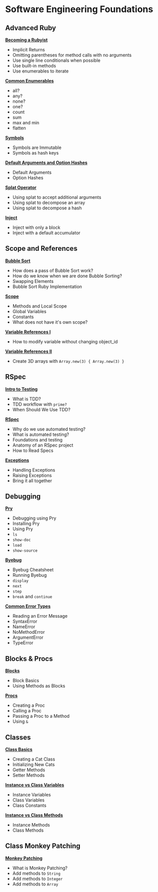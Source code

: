 # Software Engineering Foundations

## Advanced Ruby

[**Becoming a Rubyist**](https://open.appacademy.io/learn/full-stack-online/software-engineering-foundations/becoming-a-rubyist-notes)
* Implicit Returns
* Omitting parentheses for method calls with no arguments
* Use single line conditionals when possible
* Use built-in methods
* Use enumerables to iterate

[**Common Enumerables**](https://open.appacademy.io/learn/full-stack-online/software-engineering-foundations/common-enumerables-notes)
* all?
* any?
* none?
* one?
* count
* sum
* max and min
* flatten

[**Symbols**](https://open.appacademy.io/learn/full-stack-online/software-engineering-foundations/symbols-notes)
* Symbols are Immutable
* Symbols as hash keys

[**Default Arguments and Option Hashes**](https://open.appacademy.io/learn/full-stack-online/software-engineering-foundations/default-arguments-and-option-hashes-notes)
* Default Arguments
* Option Hashes

[**Splat Operator**](https://open.appacademy.io/learn/full-stack-online/software-engineering-foundations/splat-operator-notes)
* Using splat to accept additional arguments
* Using splat to decompose an array
* Using splat to decompose a hash

[**Inject**](https://open.appacademy.io/learn/full-stack-online/software-engineering-foundations/inject-notes)
* Inject with only a block
* Inject with a default accumulator


## Scope and References

[**Bubble Sort**](https://open.appacademy.io/learn/full-stack-online/software-engineering-foundations/bubble-sort-notes)
* How does a pass of Bubble Sort work?
* How do we know when we are done Bubble Sorting?
* Swapping Elements
* Bubble Sort Ruby Implementation

[**Scope**](https://open.appacademy.io/learn/full-stack-online/software-engineering-foundations/scope-notes)
* Methods and Local Scope
* Global Variables
* Constants
* What does not have it's own scope?

[**Variable References I**](https://open.appacademy.io/learn/full-stack-online/software-engineering-foundations/variable-references-lecture-1)
* How to modify variable without changing object_id

[**Variable References II**](https://open.appacademy.io/learn/full-stack-online/software-engineering-foundations/variable-references-lecture-2)
* Create 3D arrays with `Array.new(3) { Array.new(3) }`


## RSpec

[**Intro to Testing**](https://open.appacademy.io/learn/full-stack-online/software-engineering-foundations/intro-to-testing-notes)
* What is TDD?
* TDD workflow with `prime?`
* When Should We Use TDD?

[**RSpec**](https://open.appacademy.io/learn/full-stack-online/software-engineering-foundations/rspec-notes)
* Why do we use automated testing?
* What is automated testing?
* Foundations and testing
* Anatomy of an RSpec project
* How to Read Specs

[**Exceptions**](https://open.appacademy.io/learn/full-stack-online/software-engineering-foundations/exceptions-notes)
* Handling Exceptions
* Raising Exceptions
* Bring it all together


## Debugging

[**Pry**](https://open.appacademy.io/learn/full-stack-online/software-engineering-foundations/pry-notes)
* Debugging using Pry
* Installing Pry
* Using Pry
* `ls`
* `show-doc`
* `load`
* `show-source`

[**Byebug**](https://open.appacademy.io/learn/full-stack-online/software-engineering-foundations/bye-bug-notes)
* Byebug Cheatsheet
* Running Byebug
* `display`
* `next`
* `step`
* `break` and `continue`

[**Common Error Types**](https://open.appacademy.io/learn/full-stack-online/software-engineering-foundations/common-error-types-notes)
* Reading an Error Message
* SyntaxError
* NameError
* NoMethodError
* ArgumentError
* TypeError


## Blocks & Procs

[**Blocks**](https://open.appacademy.io/learn/full-stack-online/software-engineering-foundations/blocks-notes)
* Block Basics
* Using Methods as Blocks

[**Procs**](https://open.appacademy.io/learn/full-stack-online/software-engineering-foundations/procs-notes)
* Creating a Proc
* Calling a Proc
* Passing a Proc to a Method
* Using `&`


## Classes

[**Class Basics**](https://open.appacademy.io/learn/full-stack-online/software-engineering-foundations/class-basics-notes)
* Creating a Cat Class
* Initializing New Cats
* Getter Methods
* Setter Methods

[**Instance vs Class Variables**](https://open.appacademy.io/learn/full-stack-online/software-engineering-foundations/instance-vs-class-variables-notes)
* Instance Variables
* Class Variables
* Class Constants

[**Instance vs Class Methods**](https://open.appacademy.io/learn/full-stack-online/software-engineering-foundations/instance-vs-class-methods-notes)
* Instance Methods
* Class Methods


## Class Monkey Patching

[**Monkey Patching**](https://open.appacademy.io/learn/full-stack-online/software-engineering-foundations/monkey-patching-lecture)
* What is Monkey Patching?
* Add methods to `String`
* Add methods to `Integer`
* Add methods to `Array`